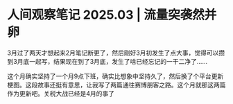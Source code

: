 # 人间观察笔记 2025.03 | 流量突袭然并卵

3月过了两天才想起来2月笔记断更了，然后刚好3月初发生了点大事，觉得可以攒到3月底一起写，结果现在到了3月底，发生了啥已经忘记的一干二净了……

这个月确实坚持了一个月9点下班，确实比想象中坚持久了，然后换了个平台更新梗图。这段故事还挺有意思，让我写了两篇通往赛博朋客之路。这个月就那这两篇作为更新吧。关税大战已经是4月的事了
